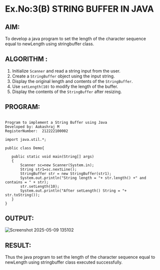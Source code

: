 # Ex.No:3(B) STRING BUFFER IN JAVA

## AIM:
To develop a java program to set the length of the character sequence equal to newLength using stringbuffer class.

## ALGORITHM :

1. Initialize `Scanner` and read a string input from the user.
2. Create a `StringBuffer` object using the input string.
3. Display the original length and contents of the `StringBuffer`.
4. Use `setLength(10)` to modify the length of the buffer.
5. Display the contents of the `StringBuffer` after resizing.

## PROGRAM:
 ```

Program to implement a String Buffer using Java
Developed by: Aakashraj M
RegisterNumber:  212222100002

import java.util.*;

public class Demo{

	public static void main(String[] args)
	{
	    Scanner sc=new Scanner(System.in);
	    String str1=sc.nextLine();
		StringBuffer str = new StringBuffer(str1);
		System.out.println("String length = "+ str.length() +" and contains = " + str);
		str.setLength(10);
		System.out.println("After setLength() String = "+ str.toString());
	}
}

```

## OUTPUT:


![Screenshot 2025-05-09 135102](https://github.com/user-attachments/assets/2ca7fb2c-47f4-44a4-aaa9-26c3c2628c35)

## RESULT:
Thus the java program to set the length of the character sequence equal to newLength using stringbuffer class executed successfully.
